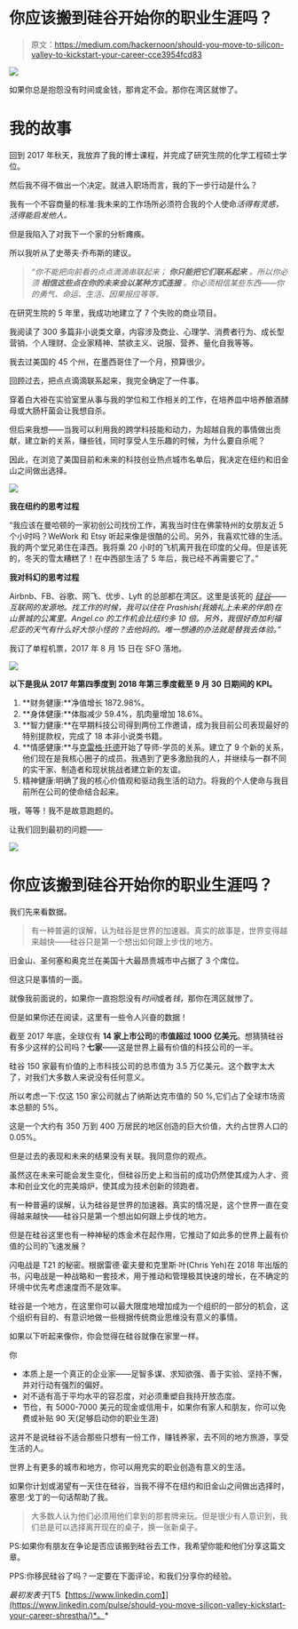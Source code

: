 # 你应该搬到硅谷开始你的职业生涯吗？

> 原文：<https://medium.com/hackernoon/should-you-move-to-silicon-valley-to-kickstart-your-career-cce3954fcd83>

![](img/8e81f3e38be377aef6fdeaf19c52e219.png)

如果你总是抱怨没有时间或金钱，那肯定不会。那你在湾区就惨了。

# 我的故事

回到 2017 年秋天，我放弃了我的博士课程，并完成了研究生院的化学工程硕士学位。

然后我不得不做出一个决定。就进入职场而言，我的下一步行动是什么？

我有一个不容商量的标准:我未来的工作场所必须符合我的个人使命*活得有灵感，活得能启发他人。*

但是我陷入了对我下一个家的分析瘫痪。

所以我听从了史蒂夫·乔布斯的建议。

> *“你不能把向前看的点点滴滴串联起来；* ***你只能把它们联系起来*** *。所以你必须* ***相信这些点在你的未来会以某种方式连接*** *。你必须相信某些东西——你的勇气、命运、生活、因果报应等等。*

在研究生院的 5 年里，我成功地建立了 7 个失败的商业项目。

我阅读了 300 多篇非小说类文章，内容涉及商业、心理学、消费者行为、成长型营销、个人理财、企业家精神、禁欲主义、说服、营养、量化自我等等。

我去过美国的 45 个州，在墨西哥住了一个月，预算很少。

回顾过去，把点点滴滴联系起来，我完全确定了一件事。

穿着白大褂在实验室里从事与我的学位和工作相关的工作，在培养皿中培养酿酒酵母或大肠杆菌会让我想自杀。

但后来我想——当我可以利用我的跨学科技能和动力，为超越自我的事情做出贡献，建立新的关系，赚些钱，同时享受人生乐趣的时候，为什么要自杀呢？

因此，在浏览了美国目前和未来的科技创业热点城市名单后，我决定在纽约和旧金山之间做出选择。

![](img/f3a789569c4e1f44e373eaaa88af38c3.png)

**我在纽约的思考过程**

“我应该在曼哈顿的一家初创公司找份工作，离我当时住在佛蒙特州的女朋友近 5 个小时吗？WeWork 和 Etsy 听起来像是很酷的公司。另外，我喜欢忙碌的生活。我的两个堂兄弟住在泽西。我将乘 20 小时的飞机离开我在印度的父母。但是该死的，冬天的雪太糟糕了！在中西部生活了 5 年后，我已经不再需要它了。”

**我对科幻的思考过程**

Airbnb、FB、谷歌、网飞、优步、Lyft 的总部都在湾区。这里是该死的 [*硅谷*](https://hackernoon.com/tagged/silicon-valley)*——互联网的发源地。找工作的时候，我可以住在 Prashish(我婚礼上未来的伴郎)在山景城的公寓里。Angel.co 的工作机会比纽约多 10 倍。另外，我很好奇加利福尼亚的天气有什么好大惊小怪的？去他妈的。唯一想通的办法就是替我去体验。”*

我订了单程机票，2017 年 8 月 15 日在 SFO 落地。

![](img/399faccade65f4f7bb1ab81fb1ba7e6b.png)

**以下是我从 2017 年第四季度到 2018 年第三季度截至 9 月 30 日期间的 KPI。**

1.  **财务健康:**净值增长 1872.98%。
2.  **身体健康:**体脂减少 59.4%，肌肉量增加 18.6%。
3.  **智力健康:**在早期科技公司得到两份工作邀请，成为我目前公司表现最好的特别提款权，完成了 18 本非小说类书籍。
4.  **情感健康:**与[克雷格·托德](https://www.linkedin.com/in/amend1craigtodd/)开始了导师-学员的关系。建立了 9 个新的关系，他们现在是我核心圈子的成员。我遇到了更多激励我的人，并继续与一群不同的实干家、制造者和现状挑战者建立新的友谊。
5.  精神健康:明确了我的核心价值观和驱动我生活的动力。将我的个人使命与我目前所在公司的使命结合起来。

哦，等等！我不是故意跑题的。

让我们回到最初的问题——

![](img/2e3ae304b3a8ea252cb196f7d6f931a2.png)

# 你应该搬到硅谷开始你的职业生涯吗？

我们先来看数据。

> 有一种普遍的误解，认为硅谷是世界的加速器。真实的故事是，世界变得越来越快——硅谷只是第一个想出如何跟上步伐的地方。

旧金山、圣何塞和奥克兰在美国十大最昂贵城市中占据了 3 个席位。

但这只是事情的一面。

就像我前面说的，如果你一直抱怨没有*时间*或者*钱*，那你在湾区就惨了。

但是如果你还在阅读，这里有一些令人兴奋的数据！

截至 2017 年底，全球仅有 **14 家上市公司**的**市值超过 1000 亿美元**。想猜猜硅谷有多少这样的公司吗？**七家**——这是世界上最有价值的科技公司的一半。

硅谷 150 家最有价值的上市科技公司的总市值为 3.5 万亿美元。这个数字太大了，对我们大多数人来说没有任何意义。

所以考虑一下:仅这 150 家公司就占了纳斯达克市值的 50 %,它们占了全球市场资本总额的 5%。

这是一个大约有 350 万到 400 万居民的地区创造的巨大价值，大约占世界人口的 0.05%。

但是过去的表现和未来的结果没有关联。我同意你的观点。

虽然这在未来可能会发生变化，但硅谷历史上和当前的成功仍然使其成为人才、资本和创业文化的完美熔炉，使其成为技术创新的领跑者。

有一种普遍的误解，认为硅谷是世界的加速器。真实的情况是，这个世界一直在变得越来越快——硅谷只是第一个想出如何跟上步伐的地方。

但是在硅谷这里也有一种神秘的炼金术在起作用，它推动了如此多的世界上最有价值的公司的飞速发展？

闪电战是 T21 的秘密。根据雷德·霍夫曼和克里斯·叶(Chris Yeh)在 2018 年出版的书，闪电战是一种战略和一套技术，用于推动和管理极其快速的增长，在不确定的环境中优先考虑速度而不是效率。

硅谷是一个地方，在这里你可以最大限度地增加成为一个组织的一部分的机会，这个组织有目的、有意识地做一些根据传统商业思维没有意义的事情。

如果以下听起来像你，你会觉得在硅谷就像在家里一样。

你

*   本质上是一个真正的企业家——足智多谋、求知欲强、善于实验、坚持不懈，并对行动有强烈的偏好。
*   对不适有高于平均水平的容忍度，对必须重塑自我持开放态度。
*   节俭，有 5000-7000 美元的现金或信用卡，如果你有家人和朋友，你可以免费或补贴 90 天(足够启动你的职业生涯)

这并不是说硅谷不适合那些只想有一份工作，赚钱养家，去不同的地方旅游，享受生活的人。

世界上有更多的城市和地方，你可以用充实的职业创造有意义的生活。

如果你计划或渴望有一天住在硅谷，当我不得不在纽约和旧金山之间做出选择时，塞思·戈丁的一句话帮助了我。

> 大多数人认为他们必须用他们拿到的那套牌来玩。但是很少有人意识到，我们总是可以选择离开现在的桌子，换一张新桌子。

PS:如果你有朋友在争论是否应该搬到硅谷去工作，我希望你能和他们分享这篇文章。

PPS:你移民硅谷了吗？一定要在下面评论，和我们分享你的经验。

*最初发表于*[T5【https://www.linkedin.com】](https://www.linkedin.com/pulse/should-you-move-silicon-valley-kickstart-your-career-shrestha/)*。*